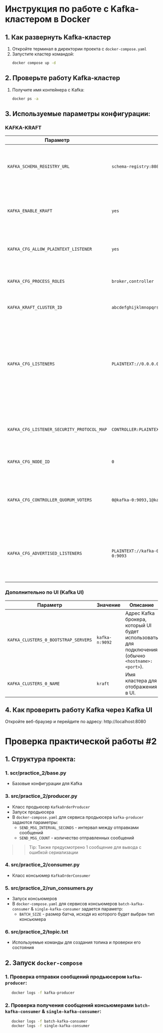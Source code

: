 # Инструкция по работе с Kafka-кластером в Docker

## 1. Как развернуть Kafka-кластер

1. Откройте терминал в директории проекта с `docker-compose.yaml`
2. Запустите кластер командой:
   ```bash
   docker compose up -d
    ```
## 2. Проверьте работу Kafka-кластер

1. Получите имя контейнера с Kafka:
   ```bash
   docker ps -a
    ```
   
## 3. Используемые параметры конфигурации:

### KAFKA-KRAFT

| Параметр                             | Значение                                        | Описание                                                                                                                      |
|------------------------------------|------------------------------------------------|-------------------------------------------------------------------------------------------------------------------------------|
| `KAFKA_SCHEMA_REGISTRY_URL`        | `schema-registry:8081`                          | URL сервиса Schema Registry для управления схемами сериализации сообщений Kafka.                                              |
| `KAFKA_ENABLE_KRAFT`               | `yes`                                          | Включение режима KRaft (Kafka Raft Metadata mode) — режима работы Kafka без ZooKeeper.                                        |
| `KAFKA_CFG_ALLOW_PLAINTEXT_LISTENER` | `yes`                                       | Разрешает прослушивание подключений без шифрования (plaintext).                                                               |
| `KAFKA_CFG_PROCESS_ROLES`          | `broker,controller`                             | Роли, которые выполняет данный узел: брокер и контроллер.                                                                      |
| `KAFKA_KRAFT_CLUSTER_ID`           | `abcdefghijklmnopqrstuv`                        | Уникальный идентификатор кластера KRaft.                                                                                      |
| `KAFKA_CFG_LISTENERS`              | `PLAINTEXT://0.0.0.0:9092,EXTERNAL://0.0.0.0:9094,CONTROLLER://0.0.0.0:9093` | Адреса и порты, на которых Kafka слушает входящие соединения по разным протоколам (PLAINTEXT — основной брокер, EXTERNAL — внешний, CONTROLLER — внутренний контроллер). |
| `KAFKA_CFG_LISTENER_SECURITY_PROTOCOL_MAP` | `CONTROLLER:PLAINTEXT,PLAINTEXT:PLAINTEXT,EXTERNAL:PLAINTEXT` | Соответствие между именами слушателей и используемыми протоколами безопасности.                                               |
| `KAFKA_CFG_NODE_ID`                | `0`                                            | Уникальный идентификатор узла Kafka в кластере.                                                                               |
| `KAFKA_CFG_CONTROLLER_QUORUM_VOTERS` | `0@kafka-0:9093,1@kafka-1:9093`              | Список контроллеров в кворуме с указанием node_id и адресов для взаимодействия контроллеров.                                   |
| `KAFKA_CFG_ADVERTISED_LISTENERS`   | `PLAINTEXT://kafka-0:9092,EXTERNAL://localhost:9094,CONTROLLER://kafka-0:9093` | Адреса, которые Kafka рекламирует клиентам для подключения (могут отличаться от внутренних адресов).                          |

### Дополнительно по UI (Kafka UI)

| Параметр                             | Значение       | Описание                                                                                      |
|--------------------------------------|----------------|-----------------------------------------------------------------------------------------------|
| `KAFKA_CLUSTERS_0_BOOTSTRAP_SERVERS` | `kafka-n:9092` | Адрес Kafka брокера, который UI будет использовать для подключения (обычно `<hostname>:<port>`). |
| `KAFKA_CLUSTERS_0_NAME`              | `kraft`        | Имя кластера для отображения в UI.                                                            |

## 4. Как проверить работу Kafka через Kafka UI

Откройте веб-браузер и перейдите по адресу:
http://localhost:8080

# Проверка практической работы #2

## 1. Структура проекта:

### 1. scr/practice_2/base.py
- Базовые конфигурации для Kafka

### 3. src/practice_2/producer.py
- Класс продьюсер `KafkaOrderProducer`
- Запуск продьюсера
- В `docker-compose.yaml` для сервиса продьюсера `kafka-producer` задаются параметры:
  - `SEND_MSG_INTERVAL_SECONDS` - интервал между отправками сообщений
  - `SEND_MSG_COUNT` - количество отправленных сообщений
>> Tip: Также предусмотрено 1 сообщение для вывода с ошибкой сериализации

### 4. src/practice_2/consumer.py
- Класс консьюмер `KafkaOrderConsumer`

### 5. src/practice_2/run_consumers.py
- Запуск консьюмеров
- В `docker-compose.yaml` для сервисов консьюмеров `batch-kafka-consumer` & `single-kafka-consumer` задается параметр:
  - `BATCH_SIZE` - размер батча, исходя из которого будет выбран тип консьюмера

### 6. src/practice_2/topic.txt
- Используемые команды для создания топика и проверки его состояния

## 2. Запуск `docker-compose`

### 1. Проверка отправки сообщений продьюсером `kafka-producer`:
   ```bash
      docker logs -f kafka-producer
  ```

### 2. Проверка получения сообщений консьюмерами `batch-kafka-consumer` & `single-kafka-consumer`:
   ```bash
      docker logs -f batch-kafka-consumer
      docker logs -f single-kafka-consumer
   ```
